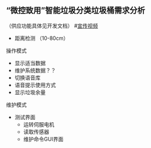 ## “微控致用”智能垃圾分类垃圾桶需求分析
（供应功能具体见开发文档）
#[宣传视频](https://www.bilibili.com/video/BV1Nq4y1L7mA?t=30)
- 距离检测 （10-80cm）

操作模式

- 显示适当数据
- 维护系统数据？？
- 切换语音库
- 语音提示使用方式
- 显示垃圾余量

维护模式

- 测试界面
  - 运转伺服电机
  - 读取传感器
  - 维护命令GUI界面

